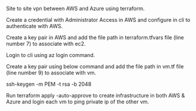 Site to site vpn between AWS and Azure using terraform.

Create a credential with Administrator Access in AWS and configure in cli to authenticate with AWS.

Create a key pair in AWS and add the file path in terraform.tfvars file (line number 7) to associate with ec2.

Login to cli using az login command.

Create a key pair using below command  and add the file path in vm.tf file (line number 9) to associate with vm.

ssh-keygen -m PEM -t rsa -b 2048

Run terraform apply -auto-approve to create infrastructure in both AWS & Azure and login each vm to ping private ip of the other vm.


